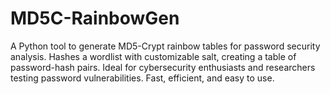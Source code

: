 # MD5C-RainbowGen
A Python tool to generate MD5-Crypt rainbow tables for password security analysis. Hashes a wordlist with customizable salt, creating a table of password-hash pairs. Ideal for cybersecurity enthusiasts and researchers testing password vulnerabilities. Fast, efficient, and easy to use.
